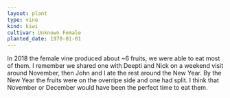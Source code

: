 ```yaml
---
layout: plant
type: vine
kind: kiwi
cultivar: Unknown Female
planted_date: 1970-01-01
---
```


In 2018 the female vine produced about ~6 fruits, we were able to eat most of them. I remember we shared one with Deepti and Nick on a weekend visit around November, then John and I ate the rest around the New Year. By the New Year the fruits were on the overripe side and one had split. I think that November or December would have been the perfect time to eat them.